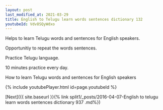```yaml
---
layout: post
last_modified_at: 2021-03-29
title: English to Telugu learn words sentences dictionary 132 
youtubeId: Vdv8SQyWdxo
---
```

 
 
Helps to learn Telugu words and sentences for English speakers.

Opportunitiy to repeat the words sentences. 

Practice Telugu language. 
 
10 minutes practice every day. 
 
How to learn Telugu words and sentences for English speakers 
 
{% include youtubePlayer.html id=page.youtubeId %}
 
 
[Next]({{ site.baseurl }}{% link  split1/_posts/2016-04-07-English to telugu learn words sentences dictionary 937 .md%})
 
